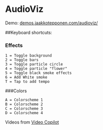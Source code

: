 # AudioViz

Demo:
[demos.jaakkotepponen.com/audioviz/](http://demos.jaakkotepponen.com/audioviz/)

##Keyboard shortcuts:

### Effects
```
1 = Toggle background
2 = Toggle bars
3 = Toggle particle circle
4 = Toggle particle "flower"
5 = Toggle black smoke effects
6 = Add White smoke
T = Tap to add tempo
```

###Colors
```
A = Colorscheme 1
B = Colorscheme 2
C = Colorscheme 3
D = Colorscheme 4
```

Videos from [Video Copilot](http://www.videocopilot.net/blog/2011/12/new-tutorial-and-free-stock-footage/)
